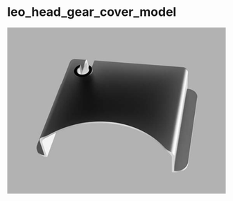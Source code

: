 # leo_head_gear_cover_model

![Image](https://github.com/robot-leo/leo_head_gear_cover_model/blob/main/model/stepper_cover.jpg)
